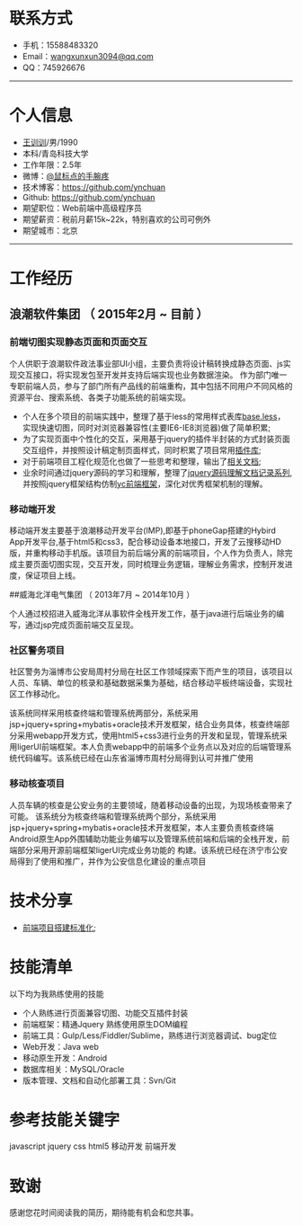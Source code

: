 # 联系方式
- 手机：15588483320 
- Email：wangxunxun3094@qq.com 
- QQ：745926676

---

# 个人信息

 - [王训训](http://ynchuan.github.io/coding/repository/blog/aboutme.html)/男/1990 
 - 本科/青岛科技大学 
 - 工作年限：2.5年
 - 微博：[@鼠标点的手腕疼](http://weibo.com/1883606305) 
 - 技术博客：https://github.com/ynchuan
 - Github: https://github.com/ynchuan
 - 期望职位：Web前端中高级程序员
 - 期望薪资：税前月薪15k~22k，特别喜欢的公司可例外
 - 期望城市：北京

---

# 工作经历

## 浪潮软件集团 （ 2015年2月 ~ 目前 ）

### 前端切图实现静态页面和页面交互
个人供职于浪潮软件政法事业部UI小组，主要负责将设计稿转换成静态页面、js实现交互接口，将实现发包至开发并支持后端实现也业务数据渲染。
作为部门唯一专职前端人员，参与了部门所有产品线的前端重构，其中包括不同用户不同风格的资源平台、搜索系统、各类子功能系统的前端实现。

- 个人在多个项目的前端实践中，整理了基于less的常用样式表库[base.less](https://github.com/ynchuan/coding/tree/master/repository/plugin/less/base.less)，实现快速切图，同时对浏览器兼容性(主要IE6-IE8浏览器)做了简单积累;
- 为了实现页面中个性化的交互，采用基于jquery的插件半封装的方式封装页面交互组件，并按照设计稿定制页面样式，同时积累了项目常用[插件库](https://github.com/ynchuan/coding);
- 对于前端项目工程化规范化也做了一些思考和整理，输出了[相关文档](https://github.com/ynchuan/coding/blob/master/repository/blog/项目搭建结构.md);
- 业余时间通过jquery源码的学习和理解，整理了[jquery源码理解文档记录系列](https://github.com/ynchuan/coding/blob/master/repository/blog/js_b/jquery-src.md),并按照jquery框架结构仿制[yc前端框架](https://github.com/ynchuan/coding/tree/master/repository/experiment/js_exp/nativejs/yc.js)，深化对优秀框架机制的理解。

### 移动端开发
移动端开发主要基于浪潮移动开发平台(IMP),即基于phoneGap搭建的Hybird App开发平台,基于html5和css3，配合移动设备本地接口，开发了云搜移动HD版，并重构移动手机版。该项目为前后端分离的前端项目，个人作为负责人，除完成主要页面切图实现，交互开发，同时梳理业务逻辑，理解业务需求，控制开发进度，保证项目上线。

 
##威海北洋电气集团 （ 2013年7月 ~ 2014年10月 ）

个人通过校招进入威海北洋从事软件全栈开发工作，基于java进行后端业务的编写，通过jsp完成页面前端交互呈现。

### 社区警务项目 
社区警务为淄博市公安局周村分局在社区工作领域探索下而产生的项目，该项目以人员、车辆、单位的核录和基础数据采集为基础，结合移动平板终端设备，实现社区工作移动化。

该系统同样采用核查终端和管理系统两部分，系统采用jsp+jquery+spring+mybatis+oracle技术开发框架，结合业务具体，核查终端部分采用webapp开发方式，使用html5+css3进行业务的开发和呈现，管理系统采用ligerUI前端框架。本人负责webapp中的前端多个业务点以及对应的后端管理系统代码编写。该系统已经在山东省淄博市周村分局得到认可并推广使用



### 移动核查项目 
人员车辆的核查是公安业务的主要领域，随着移动设备的出现，为现场核查带来了可能。
该系统分为核查终端和管理系统两个部分，系统采用jsp+jquery+spring+mybatis+oracle技术开发框架，本人主要负责核查终端Android原生App外围辅助功能业务编写以及管理系统前端和后端的全栈开发，前端部分采用开源前端框架ligerUI完成业务功能的 构建。该系统已经在济宁市公安局得到了使用和推广，并作为公安信息化建设的重点项目


# 技术分享

- [前端项目搭建标准化](https://github.com/ynchuan/coding/blob/master/repository/blog/项目搭建结构.md);

# 技能清单

以下均为我熟练使用的技能

- 个人熟练进行页面兼容切图、功能交互插件封装
- 前端框架：精通Jquery 熟练使用原生DOM编程
- 前端工具：Gulp/Less/Fiddler/Sublime，熟练进行浏览器调试、bug定位
- Web开发：Java web
- 移动原生开发：Android
- 数据库相关：MySQL/Oracle
- 版本管理、文档和自动化部署工具：Svn/Git

# 参考技能关键字

javascript jquery css html5 移动开发 前端开发


# 致谢
感谢您花时间阅读我的简历，期待能有机会和您共事。